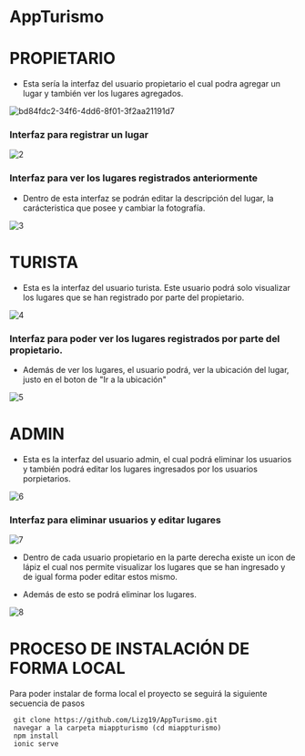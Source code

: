 # AppTurismo
# PROPIETARIO
- Esta sería la interfaz del usuario propietario el cual podra agregar un lugar y también ver los lugares agregados.

![bd84fdc2-34f6-4dd6-8f01-3f2aa21191d7](https://user-images.githubusercontent.com/65980001/179426601-9ffccb9a-726a-4a84-a297-36a6a279d076.jpg)

### Interfaz para registrar un lugar
![2](https://user-images.githubusercontent.com/65980001/179426742-3e7e4b07-189e-47c0-97b7-32ae93915945.jpg)

### Interfaz para ver los lugares registrados anteriormente
- Dentro de esta interfaz se podrán editar la descripción del lugar, la carácteristica que posee y cambiar la fotografía.

![3](https://user-images.githubusercontent.com/65980001/179426759-8e4c553d-d2b7-44cb-a13f-aa96d62853a5.jpg)

# TURISTA
- Esta es la interfaz del usuario turista. Este usuario podrá solo visualizar los lugares que se han registrado por parte del propietario.


![4](https://user-images.githubusercontent.com/65980001/179426824-1a786c47-cc77-4dcb-a1c4-a1bea82bb927.jpg)

### Interfaz para poder ver los lugares registrados por parte del propietario.
- Además de ver los lugares, el usuario podrá, ver la ubicación del lugar, justo en el boton de "Ir a la ubicación"

![5](https://user-images.githubusercontent.com/65980001/179426870-1952b963-5cda-4269-9a78-1f6a8480cf49.jpg)

# ADMIN
- Esta es la interfaz del usuario admin, el cual podrá eliminar los usuarios y también podrá editar los lugares ingresados por los usuarios porpietarios.

![6](https://user-images.githubusercontent.com/65980001/179426967-dd3df4a6-0b09-4108-bc88-e13d827f54dd.jpg)


### Interfaz para eliminar usuarios y editar lugares

![7](https://user-images.githubusercontent.com/65980001/179426977-97b1e72d-0390-4f6b-846c-c6e1d26cc335.jpg)

- Dentro de cada usuario propietario en la parte derecha existe un icon de lápiz el cual nos permite visualizar los lugares que se han ingresado y de igual forma poder editar estos mismo.

- Además de esto se podrá eliminar los lugares.

![8](https://user-images.githubusercontent.com/65980001/179427018-f40f1b65-7fa4-4418-b715-e62ebfe9fc94.jpg)


# PROCESO DE INSTALACIÓN DE FORMA LOCAL
Para poder instalar de forma local el proyecto se seguirá la siguiente secuencia de pasos
```
 git clone https://github.com/Lizg19/AppTurismo.git
 navegar a la carpeta miappturismo (cd miappturismo)
 npm install
 ionic serve
```

